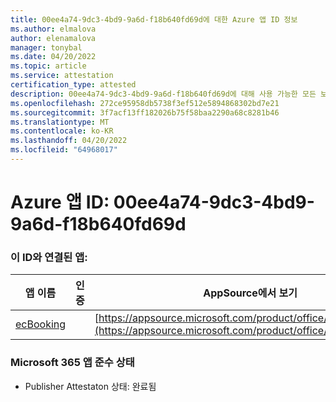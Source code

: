 ```yaml
---
title: 00ee4a74-9dc3-4bd9-9a6d-f18b640fd69d에 대한 Azure 앱 ID 정보
ms.author: elmalova
author: elenamalova
manager: tonybal
ms.date: 04/20/2022
ms.topic: article
ms.service: attestation
certification_type: attested
description: 00ee4a74-9dc3-4bd9-9a6d-f18b640fd69d에 대해 사용 가능한 모든 보안 및 규정 준수 정보입니다.
ms.openlocfilehash: 272ce95958db5738f3ef512e5894868302bd7e21
ms.sourcegitcommit: 3f7acf13ff182026b75f58baa2290a68c8281b46
ms.translationtype: MT
ms.contentlocale: ko-KR
ms.lasthandoff: 04/20/2022
ms.locfileid: "64968017"
---
```

# <a name="azure-app-id-00ee4a74-9dc3-4bd9-9a6d-f18b640fd69d"></a>Azure 앱 ID: 00ee4a74-9dc3-4bd9-9a6d-f18b640fd69d


### <a name="apps-associated-with-this-id"></a>이 ID와 연결된 앱:
| **앱 이름** | **인증** | **AppSource에서 보기** |
|--------------|---------------|-----------------------|
| [ecBooking](../forward/WA200002096.md) |  | [https://appsource.microsoft.com/product/office/WA200002096](https://appsource.microsoft.com/product/office/WA200002096) |

### <a name="microsoft-365-app-compliance-status"></a>Microsoft 365 앱 준수 상태
- Publisher Attestaton 상태: 완료됨
